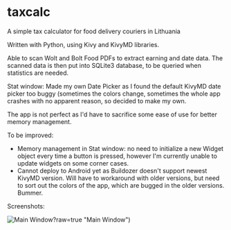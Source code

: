 # taxcalc
A simple tax calculator for food delivery couriers in Lithuania

Written with Python, using Kivy and KivyMD libraries.

Able to scan Wolt and Bolt Food PDFs to extract earning and date data. The scanned data is then put into SQLite3 database,
to be queried when statistics are needed.

Stat window:
Made my own Date Picker as I found the default KivyMD date picker too buggy (sometimes the colors change, sometimes the whole app crashes
with no apparent reason, so decided to make my own.

The app is not perfect as I'd have to sacrifice some ease of use for better memory management.

To be improved:
- Memory management in Stat window: no need to initialize a new Widget object every time a button is pressed,
however I'm currently unable to update widgets on some corner cases.
- Cannot deploy to Android yet as Buildozer doesn't support newest KivyMD version. Will have to workaround with older versions,
but need to sort out the colors of the app, which are bugged in the older versions. Bummer.

Screenshots:

![Main Window](/https://github.com/SimonasTumsys/taxcalc/blob/main/screenshots/main_window.png)?raw=true "Main Window")
